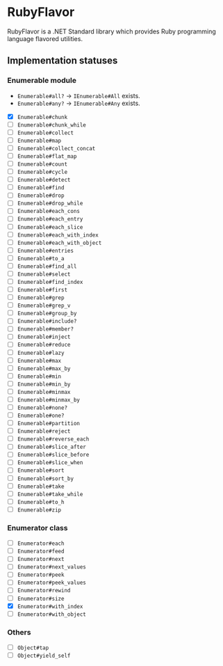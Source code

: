 # RubyFlavor

RubyFlavor is a .NET Standard library which provides Ruby programming language flavored utilities.

## Implementation statuses

### Enumerable module

- `Enumerable#all?` -> `IEnumerable#All` exists.
- `Enumerable#any?` -> `IEnumerable#Any` exists.
- [X] `Enumerable#chunk`
- [ ] `Enumerable#chunk_while`
- [ ] `Enumerable#collect`
- [ ] `Enumerable#map`
- [ ] `Enumerable#collect_concat`
- [ ] `Enumerable#flat_map`
- [ ] `Enumerable#count`
- [ ] `Enumerable#cycle`
- [ ] `Enumerable#detect`
- [ ] `Enumerable#find`
- [ ] `Enumerable#drop`
- [ ] `Enumerable#drop_while`
- [ ] `Enumerable#each_cons`
- [ ] `Enumerable#each_entry`
- [ ] `Enumerable#each_slice`
- [ ] `Enumerable#each_with_index`
- [ ] `Enumerable#each_with_object`
- [ ] `Enumerable#entries`
- [ ] `Enumerable#to_a`
- [ ] `Enumerable#find_all`
- [ ] `Enumerable#select`
- [ ] `Enumerable#find_index`
- [ ] `Enumerable#first`
- [ ] `Enumerable#grep`
- [ ] `Enumerable#grep_v`
- [ ] `Enumerable#group_by`
- [ ] `Enumerable#include?`
- [ ] `Enumerable#member?`
- [ ] `Enumerable#inject`
- [ ] `Enumerable#reduce`
- [ ] `Enumerable#lazy`
- [ ] `Enumerable#max`
- [ ] `Enumerable#max_by`
- [ ] `Enumerable#min`
- [ ] `Enumerable#min_by`
- [ ] `Enumerable#minmax`
- [ ] `Enumerable#minmax_by`
- [ ] `Enumerable#none?`
- [ ] `Enumerable#one?`
- [ ] `Enumerable#partition`
- [ ] `Enumerable#reject`
- [ ] `Enumerable#reverse_each`
- [ ] `Enumerable#slice_after`
- [ ] `Enumerable#slice_before`
- [ ] `Enumerable#slice_when`
- [ ] `Enumerable#sort`
- [ ] `Enumerable#sort_by`
- [ ] `Enumerable#take`
- [ ] `Enumerable#take_while`
- [ ] `Enumerable#to_h`
- [ ] `Enumerable#zip`

### Enumerator class

- [ ] `Enumerator#each`
- [ ] `Enumerator#feed`
- [ ] `Enumerator#next`
- [ ] `Enumerator#next_values`
- [ ] `Enumerator#peek`
- [ ] `Enumerator#peek_values`
- [ ] `Enumerator#rewind`
- [ ] `Enumerator#size`
- [X] `Enumerator#with_index`
- [ ] `Enumerator#with_object`

### Others

- [ ] `Object#tap`
- [ ] `Object#yield_self`
